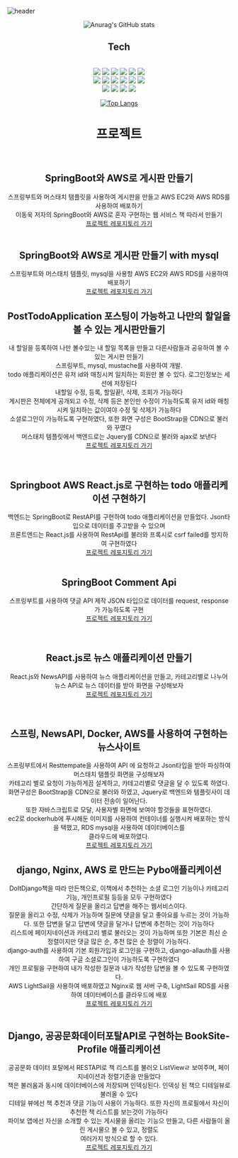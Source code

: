 ![header](https://capsule-render.vercel.app/api?text=Marmin-Dev&animation=fadeIn)




<div align=center>
  
![Anurag's GitHub stats](https://github-readme-stats.vercel.app/api?username=marmin-dev&theme=shades-of-purple&show_icons=true)


</div>

<div align=center>
  <h2>Tech</h2>
<br>
  <img src="https://img.shields.io/badge/JAVA-007396?style=for-the-badge&logo=java&logoColor=white">
  <img src="https://img.shields.io/badge/Python-14354C?style=for-the-badge&logo=python&logoColor=white">
  <img src="https://img.shields.io/badge/JavaScript-F7DF1E?style=for-the-badge&logo=javascript&logoColor=black">
  <img src="https://img.shields.io/badge/HTML-239120?style=for-the-badge&logo=html5&logoColor=white">
  <img src="https://img.shields.io/badge/CSS-239120?&style=for-the-badge&logo=css3&logoColor=white">
  <img src="https://img.shields.io/badge/C-00599C?style=for-the-badge&logo=c&logoColor=white">
<br>
  <img src="https://img.shields.io/badge/React-20232A?style=for-the-badge&logo=react&logoColor=61DAFB">
  <img src="https://img.shields.io/badge/Bootstrap-563D7C?style=for-the-badge&logo=bootstrap&logoColor=white">
  <img src="https://img.shields.io/badge/Redux-593D88?style=for-the-badge&logo=redux&logoColor=white">
  <img src="https://img.shields.io/badge/Django-092E20?style=for-the-badge&logo=django&logoColor=white">
  <img src="https://img.shields.io/badge/Spring-6DB33F?style=for-the-badge&logo=spring&logoColor=white">
  <img src="https://img.shields.io/badge/Amazon_AWS-232F3E?style=for-the-badge&logo=amazon-aws&logoColor=white">
<br>

  <img src="https://img.shields.io/badge/MySQL-00000F?style=for-the-badge&logo=mysql&logoColor=white">
  <img src="https://img.shields.io/badge/MariaDB-003545?style=for-the-badge&logo=mariadb&logoColor=white">
  <img src="https://img.shields.io/badge/docker-%230db7ed.svg?style=for-the-badge&logo=docker&logoColor=white">
  <img src="https://img.shields.io/badge/kubernetes-%23326ce5.svg?style=for-the-badge&logo=kubernetes&logoColor=white">
  <br>
  
  
[![Top Langs](https://github-readme-stats.vercel.app/api/top-langs/?username=marmin-dev&langs_count=8)](https://github.com/anuraghazra/github-readme-stats)


</div>

<div align="center">
  <h1>프로젝트</h1>
  <br>
  <h2>SpringBoot와 AWS로 게시판 만들기</h2>
  <div>스프링부트와 머스태치 탬플릿을 사용하여 게시판을 만들고 AWS EC2와 AWS RDS를 사용하여 배포하기
  <br>
    이동욱 저자의 SpringBoot와 AWS로 혼자 구현하는 웹 서비스 책 따라서 만들기
  </div>
  <a href="https://github.com/marmin-dev/freelec-springboot-webservice">프로젝트 레포지토리 가기</a>
  <br>
  <br>
  <h2>SpringBoot와 AWS로 게시판 만들기 with mysql</h2>
  <div>스프링부트와 머스태치 템플릿, mysql을 사용항 AWS EC2와 AWS RDS를 사용하여 배포하기
    <br>
     <a href="https://github.com/marmin-dev/springboot-improved">프로젝트 레포지토리 가기</a>
    <br>
    <h2>PostTodoApplication 포스팅이 가능하고 나만의 할일을 볼 수 있는 게시판만들기</h2>
    <div>내 할일을 등록하여 나만 볼수있는 내 할일 목록을 만들고 다른사람들과 공유하여 볼 수 있는 게시판 만들기
      <br>
    스프링부트, mysql, mustache를 사용하여 개발.
      <br>
      todo 애플리케이션은 유저 id와 매칭시켜 일치하는 회원만 볼 수 있다. 로그인정보는 세션에 저장된다
      <br>
      내할일 수정, 등록, 할일끝!, 삭제, 조회가 가능하다
      <br>
      게시판은 전체에게 공개되고 수정, 삭제 등은 본인만 수정이 가능하도록 유저 id와 매칭시켜 일치하는 값이여야 수정 및 삭제가 가능하다
      <br>
      소셜로그인이 가능하도록 구현하였다, 또한 화면 구성은 BootStrap을 CDN으로 불러와 꾸몄다
      <br>
      머스태치 템플릿에서 백엔드로는 Jquery를 CDN으로 불러와 ajax로 보낸다
      <br>
           <a href="https://github.com/marmin-dev/postTodoWebService">프로젝트 레포지토리 가기</a>
    </div>
    <br>
    <br>
    <h2>Springboot AWS React.js로 구현하는 todo 애플리케이션 구현하기</h2>
    <div>
      백엔드는 SpringBoot로 RestAPI를 구현하여 todo 애플리케이션을 만들었다. Json타입으로 데이터를 주고받을 수 있으며
      <br>
      프론트엔드는 React.js를 사용하여 RestApi를 불러와 프록시로 csrf failed를 방지하여 구현하였다
      <br>
     <a href="https://github.com/marmin-dev/ReactJsSpringBootWebservice">프로젝트 레포지토리 가기</a>
      <br>
      <br>
      <h2>SpringBoot Comment Api</h2>
      <div>
        스프링부트를 사용하여 댓글 API 제작 JSON 타입으로 데이터를 request, response가 가능하도록 구현
        <br>
        <a href="https://github.com/marmin-dev/comment-api">프로젝트 레포지토리 가기</a>
      </div>
      <br>
      <br>
      <h2>React.js로 뉴스 애플리케이션 만들기</h2>
      <div>
        React.js와 NewsAPI를 사용하여 뉴스 애플리케이션을 만들고, 카테고리별로 나누어 뉴스 API로 뉴스 데이터를 받아 화면을 구성해보자
        <br>
               <a href="https://github.com/marmin-dev/news-frontend">프로젝트 레포지토리 가기</a>
      </div>
      <br>
      <br>
      <h2>스프링, NewsAPI, Docker, AWS를 사용하여 구현하는 뉴스사이트</h2>
      <div>
        스프링부트에서 Resttempate을 사용하여 API 에 요청하고 Json타입을 받아 파싱하여 머스태치 탬플릿 화면을 구성해보자
        <br>
        카테고리 별로 요청이 가능하게끔 설계하고, 카테고리별로 댓글을 달 수 있도록 하였다.
        <br>
        화면구성은 BootStrap을 CDN으로 불러와 하였고, Jquery로 백엔드와 템플릿사이 데이터 전송이 일어난다.
        <br>
        또한 자바스크립트로 모달, 사용자별 화면에 보여야 할것들을 표현하였다.
        <br>
        ec2로 dockerhub에 푸시해둔 이미지를 사용하여 컨테이너를 실행시켜 배포하는 방식을 택했고, RDS mysql을 사용하여 데이터베이스를
        <br>
        클라우드에 배포하였다.
        <br>
                       <a href="https://github.com/marmin-dev/multi-1">프로젝트 레포지토리 가기</a>
        <h2>django, Nginx, AWS 로 만드는 Pybo애플리케이션</h2>
        <div>
          DoItDjango책을 따라 만든책으로, 이책에서 추천하는 소셜 로그인 기능이나 카테고리 기능, 개인프로필 등등을 모두 구현하였다
        <br>
          간단하게 질문을 올리고 답변을 해주는 웹서비스이다.
          <br>
        질문을 올리고 수정, 삭제가 가능하며 질문에 댓글을 달고 좋아요를 누르는 것이 가능하다. 또한 답변을 달고 답변에 댓글을 달거나 답변에 추천하는 것이 가능하다
          <br>
          리스트에 페이지네이션과 카테고리 별로 불러오는 것이 가능하며 또한 기본은 최신 순 정렬이지만 댓글 많은 순, 추천 많은 순 정렬이 가능하다.
          <br>
          django-auth를 사용하여 기본 회원가입과 로그인을 구현하고, django-allauth를 사용하여 구글 소셜로그인이 가능하도록 구현하였다
          <br>
          개인 프로필을 구현하여 내가 작성한 질문과 내가 작성한 답변을 볼 수 있도록 구현하였다.
          <br>
          AWS LightSail을 사용하여 배포하였고 Nginx로 웹 서버 구축, LightSail RDS를 사용하여 데이터베이스를 클라우드에 배포
          <br>
          <a href="https://github.com/marmin-dev/DoItDjango/tree/main/projects/mysite/pybo/views">프로젝트 레포지토리 가기</a>
          <br>
          <br>
          <h2>Django, 공공문화데이터포탈API로 구현하는 BookSite-Profile 애플리케이션</h2>
          <div>
            공공문화 데이터 포탈에서 RESTAPI로 책 리스트를 불러오 ListViewㄹ 보여주며, 페이지네이션과 정렬기준을 만들었다
            <br>책은 불러옴과 동시에 데이터베이스에 저장되며 인덱싱된다. 인덱싱 된 책으 디테일뷰로 불러올 수 있다
            <br>디테일 뷰에선 책 추천과 댓글 기능이 사용이 가능하다. 또한 자신의 프로필에서 자신이 추천한 책 리스트를 보는것이 가능하다
            <br> 파이보 앱에선 자신을 소개할 수 있는 게시물을 올리는 기능으 만들고, 다른 사람들이 올린 게시물으 볼 수 있고, 정렬도 
            <br>여러가지 방식으로 할 수 있다.
            <br>
                                <a href="https://github.com/marmin-dev/book-site">프로젝트 레포지토리 가기</a>
          </div>
          
          
</div>

